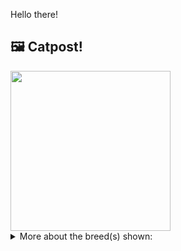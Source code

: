 Hello there!



## 🖼️ Catpost!

<sub>
    <img src="https://cdn2.thecatapi.com/images/lF3ZTucYp.jpg" height="256">
</sub>


<details>
<summary>More about the breed(s) shown:</summary>

Breed: Cymric

Description: The Cymric is a placid, sweet cat. They do not get too upset about anything that happens in their world. They are loving companions and adore people. They are smart and dexterous, capable of using his paws to get into cabinets or to open doors.

Links:
<ul>
  <li>CFA None available</li>
  <li>Wikipedia https://en.wikipedia.org/wiki/Cymric_(cat)</li>
</ul> 

</details>
